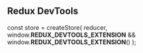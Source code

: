 ## Redux DevTools
const store = createStore(
   reducer,
   window.__REDUX_DEVTOOLS_EXTENSION__ && window.__REDUX_DEVTOOLS_EXTENSION__()
 );